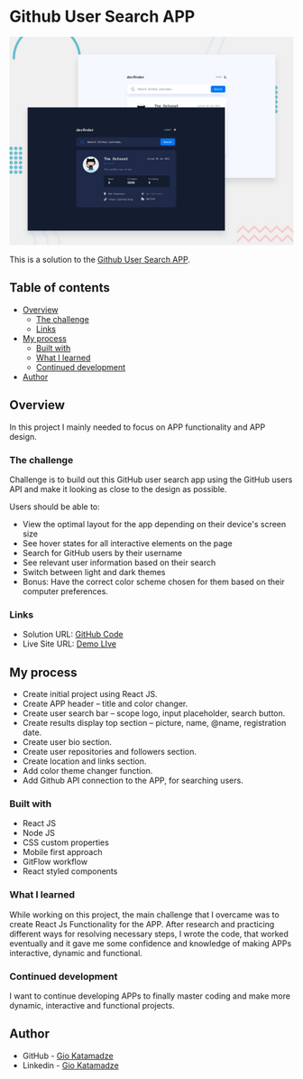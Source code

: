 # Github User Search APP

![Design preview for the Github User Search APP](./src/assets/preview.jpg)

This is a solution to the [Github User Search APP](https://www.frontendmentor.io/challenges/github-user-search-app-Q09YOgaH6).

## Table of contents

- [Overview](#overview)
  - [The challenge](#the-challenge)
  - [Links](#links)
- [My process](#my-process)
  - [Built with](#built-with)
  - [What I learned](#what-i-learned)
  - [Continued development](#continued-development)
- [Author](#author)

## Overview

In this project I mainly needed to focus on APP functionality and APP design.

### The challenge

Challenge is to build out this GitHub user search app using the GitHub users API and make it looking as close to the design as possible.

Users should be able to:

- View the optimal layout for the app depending on their device's screen size
- See hover states for all interactive elements on the page
- Search for GitHub users by their username
- See relevant user information based on their search
- Switch between light and dark themes
- Bonus: Have the correct color scheme chosen for them based on their computer preferences.

### Links

- Solution URL: [GitHub Code](https://github.com/GioKatamadze/Github_User-Search_APP)
- Live Site URL: [Demo LIve](https://cool-fenglisu-1f4c6a.netlify.app/)

## My process

- Create initial project using React JS.
- Create APP header – title and color changer.
- Create user search bar – scope logo, input placeholder, search button.
- Create results display top section – picture, name, @name, registration date.
- Create user bio section.
- Create user repositories and followers section.
- Create location and links section.
- Add color theme changer function.
- Add Github API connection to the APP, for searching users.

### Built with

- React JS
- Node JS
- CSS custom properties
- Mobile first approach
- GitFlow workflow
- React styled components

### What I learned

While working on this project, the main challenge that I overcame was to create React Js Functionality for the APP. After research and practicing different ways for resolving necessary steps, I wrote the code, that worked eventually and it gave me some confidence and knowledge of making APPs interactive, dynamic and functional.

### Continued development

I want to continue developing APPs to finally master coding and make more dynamic, interactive and functional projects.

## Author

- GitHub - [Gio Katamadze](https://github.com/GioKatamadze)
- Linkedin - [Gio Katamadze](https://www.linkedin.com/in/gio-katamadze-a409931a7)
